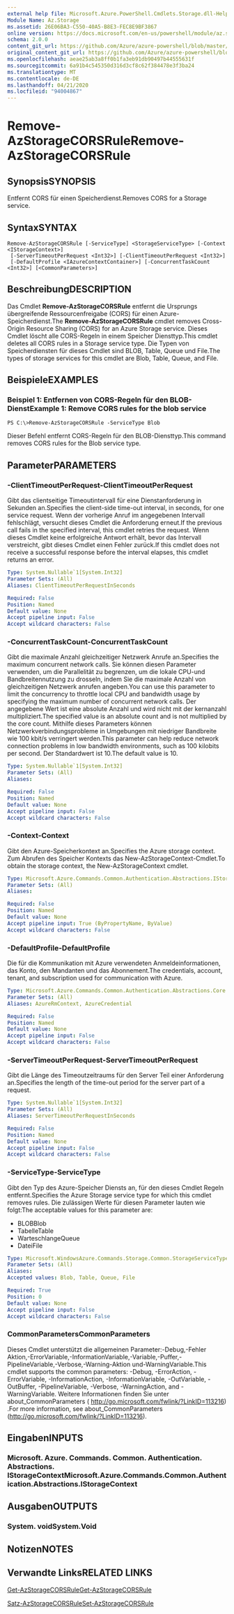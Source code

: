 ```yaml
---
external help file: Microsoft.Azure.PowerShell.Cmdlets.Storage.dll-Help.xml
Module Name: Az.Storage
ms.assetid: 26E06BA3-C550-40A5-B8E3-FEC8E9BF3867
online version: https://docs.microsoft.com/en-us/powershell/module/az.storage/remove-azstoragecorsrule
schema: 2.0.0
content_git_url: https://github.com/Azure/azure-powershell/blob/master/src/Storage/Storage.Management/help/Remove-AzStorageCORSRule.md
original_content_git_url: https://github.com/Azure/azure-powershell/blob/master/src/Storage/Storage.Management/help/Remove-AzStorageCORSRule.md
ms.openlocfilehash: aeae25ab3a8ff0b1fa3eb91db90497b44555631f
ms.sourcegitcommit: 6a91b4c545350d316d3cf8c62f384478e3f3ba24
ms.translationtype: MT
ms.contentlocale: de-DE
ms.lasthandoff: 04/21/2020
ms.locfileid: "94004867"
---
```

# <span data-ttu-id="a9efc-101">Remove-AzStorageCORSRule</span><span class="sxs-lookup"><span data-stu-id="a9efc-101">Remove-AzStorageCORSRule</span></span>

## <span data-ttu-id="a9efc-102">Synopsis</span><span class="sxs-lookup"><span data-stu-id="a9efc-102">SYNOPSIS</span></span>
<span data-ttu-id="a9efc-103">Entfernt CORS für einen Speicherdienst.</span><span class="sxs-lookup"><span data-stu-id="a9efc-103">Removes CORS for a Storage service.</span></span>

## <span data-ttu-id="a9efc-104">Syntax</span><span class="sxs-lookup"><span data-stu-id="a9efc-104">SYNTAX</span></span>

```
Remove-AzStorageCORSRule [-ServiceType] <StorageServiceType> [-Context <IStorageContext>]
 [-ServerTimeoutPerRequest <Int32>] [-ClientTimeoutPerRequest <Int32>]
 [-DefaultProfile <IAzureContextContainer>] [-ConcurrentTaskCount <Int32>] [<CommonParameters>]
```

## <span data-ttu-id="a9efc-105">Beschreibung</span><span class="sxs-lookup"><span data-stu-id="a9efc-105">DESCRIPTION</span></span>
<span data-ttu-id="a9efc-106">Das Cmdlet **Remove-AzStorageCORSRule** entfernt die Ursprungs übergreifende Ressourcenfreigabe (CORS) für einen Azure-Speicherdienst.</span><span class="sxs-lookup"><span data-stu-id="a9efc-106">The **Remove-AzStorageCORSRule** cmdlet removes Cross-Origin Resource Sharing (CORS) for an Azure Storage service.</span></span>
<span data-ttu-id="a9efc-107">Dieses Cmdlet löscht alle CORS-Regeln in einem Speicher Diensttyp.</span><span class="sxs-lookup"><span data-stu-id="a9efc-107">This cmdlet deletes all CORS rules in a Storage service type.</span></span>
<span data-ttu-id="a9efc-108">Die Typen von Speicherdiensten für dieses Cmdlet sind BLOB, Table, Queue und File.</span><span class="sxs-lookup"><span data-stu-id="a9efc-108">The types of storage services for this cmdlet are Blob, Table, Queue, and File.</span></span>

## <span data-ttu-id="a9efc-109">Beispiele</span><span class="sxs-lookup"><span data-stu-id="a9efc-109">EXAMPLES</span></span>

### <span data-ttu-id="a9efc-110">Beispiel 1: Entfernen von CORS-Regeln für den BLOB-Dienst</span><span class="sxs-lookup"><span data-stu-id="a9efc-110">Example 1: Remove CORS rules for the blob service</span></span>
```
PS C:\>Remove-AzStorageCORSRule -ServiceType Blob
```

<span data-ttu-id="a9efc-111">Dieser Befehl entfernt CORS-Regeln für den BLOB-Diensttyp.</span><span class="sxs-lookup"><span data-stu-id="a9efc-111">This command removes CORS rules for the Blob service type.</span></span>

## <span data-ttu-id="a9efc-112">Parameter</span><span class="sxs-lookup"><span data-stu-id="a9efc-112">PARAMETERS</span></span>

### <span data-ttu-id="a9efc-113">-ClientTimeoutPerRequest</span><span class="sxs-lookup"><span data-stu-id="a9efc-113">-ClientTimeoutPerRequest</span></span>
<span data-ttu-id="a9efc-114">Gibt das clientseitige Timeoutintervall für eine Dienstanforderung in Sekunden an.</span><span class="sxs-lookup"><span data-stu-id="a9efc-114">Specifies the client-side time-out interval, in seconds, for one service request.</span></span>
<span data-ttu-id="a9efc-115">Wenn der vorherige Anruf im angegebenen Intervall fehlschlägt, versucht dieses Cmdlet die Anforderung erneut.</span><span class="sxs-lookup"><span data-stu-id="a9efc-115">If the previous call fails in the specified interval, this cmdlet retries the request.</span></span>
<span data-ttu-id="a9efc-116">Wenn dieses Cmdlet keine erfolgreiche Antwort erhält, bevor das Intervall verstreicht, gibt dieses Cmdlet einen Fehler zurück.</span><span class="sxs-lookup"><span data-stu-id="a9efc-116">If this cmdlet does not receive a successful response before the interval elapses, this cmdlet returns an error.</span></span>

```yaml
Type: System.Nullable`1[System.Int32]
Parameter Sets: (All)
Aliases: ClientTimeoutPerRequestInSeconds

Required: False
Position: Named
Default value: None
Accept pipeline input: False
Accept wildcard characters: False
```

### <span data-ttu-id="a9efc-117">-ConcurrentTaskCount</span><span class="sxs-lookup"><span data-stu-id="a9efc-117">-ConcurrentTaskCount</span></span>
<span data-ttu-id="a9efc-118">Gibt die maximale Anzahl gleichzeitiger Netzwerk Anrufe an.</span><span class="sxs-lookup"><span data-stu-id="a9efc-118">Specifies the maximum concurrent network calls.</span></span>
<span data-ttu-id="a9efc-119">Sie können diesen Parameter verwenden, um die Parallelität zu begrenzen, um die lokale CPU-und Bandbreitennutzung zu drosseln, indem Sie die maximale Anzahl von gleichzeitigen Netzwerk anrufen angeben.</span><span class="sxs-lookup"><span data-stu-id="a9efc-119">You can use this parameter to limit the concurrency to throttle local CPU and bandwidth usage by specifying the maximum number of concurrent network calls.</span></span>
<span data-ttu-id="a9efc-120">Der angegebene Wert ist eine absolute Anzahl und wird nicht mit der kernanzahl multipliziert.</span><span class="sxs-lookup"><span data-stu-id="a9efc-120">The specified value is an absolute count and is not multiplied by the core count.</span></span>
<span data-ttu-id="a9efc-121">Mithilfe dieses Parameters können Netzwerkverbindungsprobleme in Umgebungen mit niedriger Bandbreite wie 100 kbit/s verringert werden.</span><span class="sxs-lookup"><span data-stu-id="a9efc-121">This parameter can help reduce network connection problems in low bandwidth environments, such as 100 kilobits per second.</span></span>
<span data-ttu-id="a9efc-122">Der Standardwert ist 10.</span><span class="sxs-lookup"><span data-stu-id="a9efc-122">The default value is 10.</span></span>

```yaml
Type: System.Nullable`1[System.Int32]
Parameter Sets: (All)
Aliases:

Required: False
Position: Named
Default value: None
Accept pipeline input: False
Accept wildcard characters: False
```

### <span data-ttu-id="a9efc-123">-Context</span><span class="sxs-lookup"><span data-stu-id="a9efc-123">-Context</span></span>
<span data-ttu-id="a9efc-124">Gibt den Azure-Speicherkontext an.</span><span class="sxs-lookup"><span data-stu-id="a9efc-124">Specifies the Azure storage context.</span></span>
<span data-ttu-id="a9efc-125">Zum Abrufen des Speicher Kontexts das New-AzStorageContext-Cmdlet.</span><span class="sxs-lookup"><span data-stu-id="a9efc-125">To obtain the storage context, the New-AzStorageContext cmdlet.</span></span>

```yaml
Type: Microsoft.Azure.Commands.Common.Authentication.Abstractions.IStorageContext
Parameter Sets: (All)
Aliases:

Required: False
Position: Named
Default value: None
Accept pipeline input: True (ByPropertyName, ByValue)
Accept wildcard characters: False
```

### <span data-ttu-id="a9efc-126">-DefaultProfile</span><span class="sxs-lookup"><span data-stu-id="a9efc-126">-DefaultProfile</span></span>
<span data-ttu-id="a9efc-127">Die für die Kommunikation mit Azure verwendeten Anmeldeinformationen, das Konto, den Mandanten und das Abonnement.</span><span class="sxs-lookup"><span data-stu-id="a9efc-127">The credentials, account, tenant, and subscription used for communication with Azure.</span></span>

```yaml
Type: Microsoft.Azure.Commands.Common.Authentication.Abstractions.Core.IAzureContextContainer
Parameter Sets: (All)
Aliases: AzureRmContext, AzureCredential

Required: False
Position: Named
Default value: None
Accept pipeline input: False
Accept wildcard characters: False
```

### <span data-ttu-id="a9efc-128">-ServerTimeoutPerRequest</span><span class="sxs-lookup"><span data-stu-id="a9efc-128">-ServerTimeoutPerRequest</span></span>
<span data-ttu-id="a9efc-129">Gibt die Länge des Timeoutzeitraums für den Server Teil einer Anforderung an.</span><span class="sxs-lookup"><span data-stu-id="a9efc-129">Specifies the length of the time-out period for the server part of a request.</span></span>

```yaml
Type: System.Nullable`1[System.Int32]
Parameter Sets: (All)
Aliases: ServerTimeoutPerRequestInSeconds

Required: False
Position: Named
Default value: None
Accept pipeline input: False
Accept wildcard characters: False
```

### <span data-ttu-id="a9efc-130">-ServiceType</span><span class="sxs-lookup"><span data-stu-id="a9efc-130">-ServiceType</span></span>
<span data-ttu-id="a9efc-131">Gibt den Typ des Azure-Speicher Diensts an, für den dieses Cmdlet Regeln entfernt.</span><span class="sxs-lookup"><span data-stu-id="a9efc-131">Specifies the Azure Storage service type for which this cmdlet removes rules.</span></span>
<span data-ttu-id="a9efc-132">Die zulässigen Werte für diesen Parameter lauten wie folgt:</span><span class="sxs-lookup"><span data-stu-id="a9efc-132">The acceptable values for this parameter are:</span></span>
- <span data-ttu-id="a9efc-133">BLOB</span><span class="sxs-lookup"><span data-stu-id="a9efc-133">Blob</span></span> 
- <span data-ttu-id="a9efc-134">Tabelle</span><span class="sxs-lookup"><span data-stu-id="a9efc-134">Table</span></span> 
- <span data-ttu-id="a9efc-135">Warteschlange</span><span class="sxs-lookup"><span data-stu-id="a9efc-135">Queue</span></span> 
- <span data-ttu-id="a9efc-136">Datei</span><span class="sxs-lookup"><span data-stu-id="a9efc-136">File</span></span>

```yaml
Type: Microsoft.WindowsAzure.Commands.Storage.Common.StorageServiceType
Parameter Sets: (All)
Aliases:
Accepted values: Blob, Table, Queue, File

Required: True
Position: 0
Default value: None
Accept pipeline input: False
Accept wildcard characters: False
```

### <span data-ttu-id="a9efc-137">CommonParameters</span><span class="sxs-lookup"><span data-stu-id="a9efc-137">CommonParameters</span></span>
<span data-ttu-id="a9efc-138">Dieses Cmdlet unterstützt die allgemeinen Parameter:-Debug,-Fehler Aktion,-ErrorVariable,-InformationVariable,-Variable,-Puffer,-PipelineVariable,-Verbose,-Warning-Aktion und-WarningVariable.</span><span class="sxs-lookup"><span data-stu-id="a9efc-138">This cmdlet supports the common parameters: -Debug, -ErrorAction, -ErrorVariable, -InformationAction, -InformationVariable, -OutVariable, -OutBuffer, -PipelineVariable, -Verbose, -WarningAction, and -WarningVariable.</span></span> <span data-ttu-id="a9efc-139">Weitere Informationen finden Sie unter about_CommonParameters ( http://go.microsoft.com/fwlink/?LinkID=113216) .</span><span class="sxs-lookup"><span data-stu-id="a9efc-139">For more information, see about_CommonParameters (http://go.microsoft.com/fwlink/?LinkID=113216).</span></span>

## <span data-ttu-id="a9efc-140">Eingaben</span><span class="sxs-lookup"><span data-stu-id="a9efc-140">INPUTS</span></span>

### <span data-ttu-id="a9efc-141">Microsoft. Azure. Commands. Common. Authentication. Abstractions. IStorageContext</span><span class="sxs-lookup"><span data-stu-id="a9efc-141">Microsoft.Azure.Commands.Common.Authentication.Abstractions.IStorageContext</span></span>

## <span data-ttu-id="a9efc-142">Ausgaben</span><span class="sxs-lookup"><span data-stu-id="a9efc-142">OUTPUTS</span></span>

### <span data-ttu-id="a9efc-143">System. void</span><span class="sxs-lookup"><span data-stu-id="a9efc-143">System.Void</span></span>

## <span data-ttu-id="a9efc-144">Notizen</span><span class="sxs-lookup"><span data-stu-id="a9efc-144">NOTES</span></span>

## <span data-ttu-id="a9efc-145">Verwandte Links</span><span class="sxs-lookup"><span data-stu-id="a9efc-145">RELATED LINKS</span></span>

[<span data-ttu-id="a9efc-146">Get-AzStorageCORSRule</span><span class="sxs-lookup"><span data-stu-id="a9efc-146">Get-AzStorageCORSRule</span></span>](./Get-AzStorageCORSRule.md)

[<span data-ttu-id="a9efc-147">Satz-AzStorageCORSRule</span><span class="sxs-lookup"><span data-stu-id="a9efc-147">Set-AzStorageCORSRule</span></span>](./Set-AzStorageCORSRule.md)


